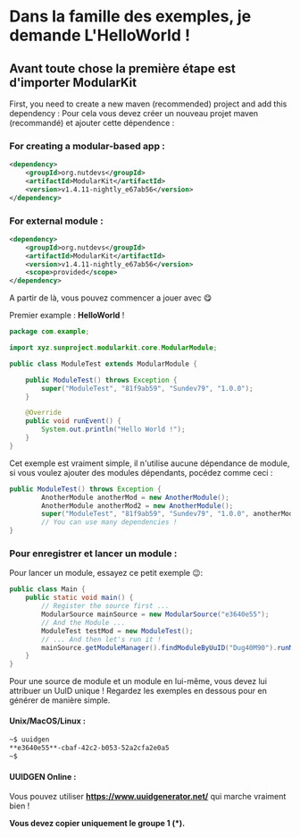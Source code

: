 # Dans la famille des exemples, je demande L'HelloWorld !


## Avant toute chose la première étape est d'importer ModularKit

First, you need to create a new maven (recommended) project and add this dependency : 
Pour cela vous devez créer un nouveau projet maven (recommandé) et ajouter cette dépendence : 

### For creating a modular-based app : 

```xml
<dependency>
    <groupId>org.nutdevs</groupId>
    <artifactId>ModularKit</artifactId>
    <version>v1.4.11-nightly_e67ab56</version>
</dependency>
```

### For external module : 

```xml
<dependency>
    <groupId>org.nutdevs</groupId>
    <artifactId>ModularKit</artifactId>
    <version>v1.4.11-nightly_e67ab56</version>
    <scope>provided</scope>
</dependency>
```
A partir de là, vous pouvez commencer a jouer avec 😋    

Premier example : **HelloWorld** !

```java
package com.example;

import xyz.sunproject.modularkit.core.ModularModule;

public class ModuleTest extends ModularModule {

    public ModuleTest() throws Exception {
        super("ModuleTest", "81f9ab59", "Sundev79", "1.0.0");
    }

    @Override
    public void runEvent() {
        System.out.println("Hello World !");
    }
}
```
Cet exemple est vraiment simple, il n'utilise aucune dépendance de module, si vous voulez ajouter des modules dépendants, pocédez comme ceci :
```java
public ModuleTest() throws Exception {
        AnotherModule anotherMod = new AnotherModule();
        AnotherModule anotherMod2 = new AnotherModule();
        super("ModuleTest", "81f9ab59", "Sundev79", "1.0.0", anotherMod, anotherMod2);
        // You can use many dependencies !
}
```

### Pour enregistrer et lancer un module : 
Pour lancer un module, essayez ce petit exemple 😉:
```java
public class Main {
    public static void main() {
        // Register the source first ...
        ModularSource mainSource = new ModularSource("e3640e55");
        // And the Module ...
        ModuleTest testMod = new ModuleTest();
        // ... And then let's run it !
        mainSource.getModuleManager().findModuleByUuID("Dug40M90").runModule();
    }
}
```
Pour une source de module et un module en lui-même, vous devez lui attribuer un UuID unique ! Regardez les exemples en dessous pour en générer de manière simple.   
#### Unix/MacOS/Linux :
```bash
~$ uuidgen
**e3640e55**-cbaf-42c2-b053-52a2cfa2e0a5
~$
```
#### UUIDGEN Online : 
Vous pouvez utiliser **https://www.uuidgenerator.net/** qui marche vraiment bien !

**Vous devez copier uniquement le groupe 1 (*).**    

